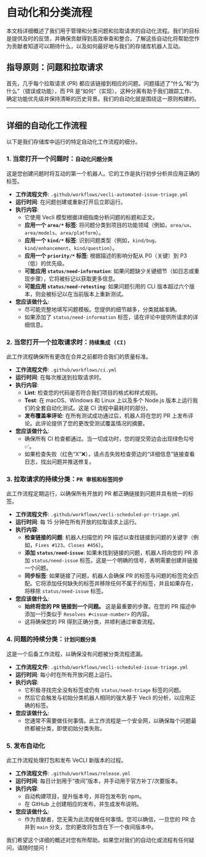 # 自动化和分类流程

本文档详细概述了我们用于管理和分类问题和拉取请求的自动化流程。我们的目标是提供及时的反馈，并确保贡献得到高效审查和整合。了解这些自动化将帮助您作为贡献者知道可以期待什么，以及如何最好地与我们的存储库机器人互动。

## 指导原则：问题和拉取请求

首先，几乎每个拉取请求 (PR) 都应该链接到相应的问题。问题描述了“什么”和“为什么”（错误或功能），而 PR 是“如何”（实现）。这种分离有助于我们跟踪工作、确定功能优先级并保持清晰的历史背景。我们的自动化就是围绕这一原则构建的。

---

## 详细的自动化工作流程

以下是我们存储库中运行的特定自动化工作流程的细分。

### 1. 当您打开一个问题时：`自动化问题分类`

这是您创建问题时将互动的第一个机器人。它的工作是执行初步分析并应用正确的标签。

- **工作流程文件**: `.github/workflows/vecli-automated-issue-triage.yml`
- **运行时间**: 在问题创建或重新打开后立即运行。
- **执行内容**:
  - 它使用 Vecli 模型根据详细指南分析问题的标题和正文。
  - **应用一个 `area/*` 标签**: 将问题分类到项目的功能领域（例如，`area/ux`、`area/models`、`area/platform`）。
  - **应用一个 `kind/*` 标签**: 识别问题类型（例如，`kind/bug`、`kind/enhancement`、`kind/question`）。
  - **应用一个 `priority/*` 标签**: 根据描述的影响分配从 P0（关键）到 P3（低）的优先级。
  - **可能应用 `status/need-information`**: 如果问题缺少关键细节（如日志或重现步骤），它将被标记以获取更多信息。
  - **可能应用 `status/need-retesting`**: 如果问题引用的 CLI 版本超过六个版本，则会被标记以在当前版本上重新测试。
- **您应该做什么**:
  - 尽可能完整地填写问题模板。您提供的细节越多，分类就越准确。
  - 如果添加了 `status/need-information` 标签，请在评论中提供所请求的详细信息。

### 2. 当您打开一个拉取请求时：`持续集成 (CI)`

此工作流程确保所有更改在合并之前都符合我们的质量标准。

- **工作流程文件**: `.github/workflows/ci.yml`
- **运行时间**: 在每次推送到拉取请求时。
- **执行内容**:
  - **Lint**: 检查您的代码是否符合我们项目的格式和样式规则。
  - **Test**: 在 macOS、Windows 和 Linux 上以及多个 Node.js 版本上运行我们的全套自动化测试。这是 CI 流程中最耗时的部分。
  - **发布覆盖率评论**: 在所有测试成功通过后，机器人将在您的 PR 上发布评论。此评论提供了您的更改受测试覆盖情况的摘要。
- **您应该做什么**:
  - 确保所有 CI 检查都通过。当一切成功时，您的提交旁边会出现绿色勾号 ✅。
  - 如果检查失败（红色“X”❌），请点击失败检查旁边的“详细信息”链接查看日志，找出问题并推送修复。

### 3. 拉取请求的持续分类：`PR 审核和标签同步`

此工作流程定期运行，以确保所有开放的 PR 都正确链接到问题并具有统一的标签。

- **工作流程文件**: `.github/workflows/vecli-scheduled-pr-triage.yml`
- **运行时间**: 每 15 分钟在所有开放的拉取请求上运行。
- **执行内容**:
  - **检查链接的问题**: 机器人扫描您的 PR 描述以查找链接到问题的关键字（例如，`Fixes #123`、`Closes #456`）。
  - **添加 `status/need-issue`**: 如果未找到链接的问题，机器人将向您的 PR 添加 `status/need-issue` 标签。这是一个明确的信号，表明需要创建并链接一个问题。
  - **同步标签**: 如果链接了问题，机器人会确保 PR 的标签与问题的标签完全匹配。它将添加任何缺失的标签并移除任何不属于的标签，并且如果存在，将移除 `status/need-issue` 标签。
- **您应该做什么**:
  - **始终将您的 PR 链接到一个问题。** 这是最重要的步骤。在您的 PR 描述中添加一行类似于 `Resolves #<issue-number>` 的内容。
  - 这将确保您的 PR 得到正确分类，并顺利通过审查流程。

### 4. 问题的持续分类：`计划问题分类`

这是一个后备工作流程，以确保没有问题被分类流程遗漏。

- **工作流程文件**: `.github/workflows/vecli-scheduled-issue-triage.yml`
- **运行时间**: 每小时在所有开放问题上运行。
- **执行内容**:
  - 它积极寻找完全没有标签或仍有 `status/need-triage` 标签的问题。
  - 然后它会触发与初始分类机器人相同的强大基于 Vecli 的分析，以应用正确的标签。
- **您应该做什么**:
  - 您通常不需要做任何事情。此工作流程是一个安全网，以确保每个问题最终都被分类，即使初始分类失败。

### 5. 发布自动化

此工作流程处理打包和发布 VeCLI 新版本的过程。

- **工作流程文件**: `.github/workflows/release.yml`
- **运行时间**: 每日计划用于“夜间”版本，并手动用于官方补丁/次要版本。
- **执行内容**:
  - 自动构建项目，提升版本号，并将包发布到 npm。
  - 在 GitHub 上创建相应的发布，并生成发布说明。
- **您应该做什么**:
  - 作为贡献者，您无需为此流程做任何事情。您可以确信，一旦您的 PR 合并到 `main` 分支，您的更改将包含在下一个夜间版本中。

我们希望这个详细的概述对您有所帮助。如果您对我们的自动化或流程有任何疑问，请随时提问！